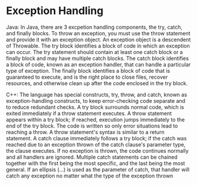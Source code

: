 #  Exception Handling

Java:
In Java, there are 3 excpetion handling components, the try, catch, and finally blocks. To throw an exception, you must use the throw statement and provide it with an exception object. An exception object is a descendent of Throwable. The try block identifies a block of code in which an exception can occur. The try statement should contain at least one catch block or a finally block and may have multiple catch blocks. The catch block identifies a block of code, known as an exception handler, that can handle a particular type of exception. The finally block identifies a block of code that is guaranteed to execute, and is the right place to close files, recover resources, and otherwise clean up after the code enclosed in the try block.

C++:
The language has special constructs, try, throw, and catch, known as exception-handling constructs, to keep error-checking code separate and to reduce redundant checks. A try block surrounds normal code, which is exited immediately if a throw statement executes. A throw statement appears within a try block; if reached, execution jumps immediately to the end of the try block. The code is written so only error situations lead to reaching a throw. A throw statement's syntax is similar to a return statement. A catch clause immediately follows a try block; if the catch was reached due to an exception thrown of the catch clause's parameter type, the clause executes. If no exception is thrown, the code continues normally and all handlers are ignored. Multiple catch statements can be chained together with the first being the most specific, and the last being the most general. If an ellipsis (...) is used as the parameter of catch, that handler will catch any exception no matter what the type of the exception thrown

